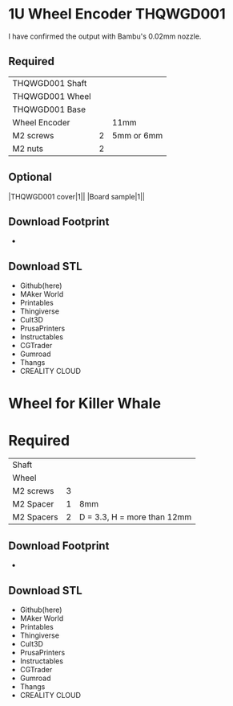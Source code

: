 # 1U Wheel Encoder THQWGD001

I have confirmed the output with Bambu's 0.02mm nozzle.

## Required
||||
|-|-|-|
|THQWGD001 Shaft|||
|THQWGD001 Wheel|||
|THQWGD001 Base|||
|Wheel Encoder||11mm|
|M2 screws|2|5mm or 6mm|
|M2 nuts|2||

## Optional
|THQWGD001 cover|1||
|Board sample|1||

## Download Footprint
- 

## Download STL
- Github(here) 
- MAker World 
- Printables 
- Thingiverse 
- Cult3D 
- PrusaPrinters 
- Instructables 
- CGTrader 
- Gumroad 
- Thangs 
- CREALITY CLOUD 




# Wheel for Killer Whale

# Required
||||
|-|-|-|
|Shaft|||
|Wheel|||
|M2 screws|3|
|M2 Spacer|1|8mm|
|M2 Spacers|2|D = 3.3, H = more than 12mm|

## Download Footprint
- 

## Download STL
- Github(here) 
- MAker World 
- Printables 
- Thingiverse 
- Cult3D 
- PrusaPrinters 
- Instructables 
- CGTrader 
- Gumroad 
- Thangs 
- CREALITY CLOUD 

